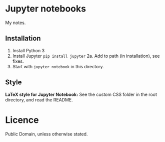 # Jupyter notebooks
My notes.

## Installation
1. Install Python 3 
2. Install Jupyter `pip install jupyter`
    2a. Add to path (in installation), see fixes.
3. Start with `jupyter notebook` in this directory.

## Style

**LaTeX style for Jupyter Notebook:**
See the custom CSS folder in the root directory, and read the README.

# Licence
Public Domain, unless otherwise stated.
